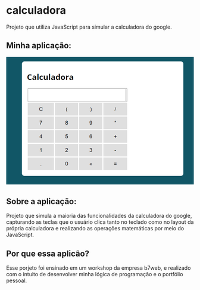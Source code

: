 # calculadora
Projeto que utiliza JavaScript para simular a calculadora do google.

## Minha aplicação:

<img src="./assets/screenshots/calc.PNG">

## Sobre a aplicação:

Projeto que simula a maioria das funcionalidades da calculadora do google, capturando as teclas que o usuário clica 
tanto no teclado como no layout da própria calculadora e realizando as operações matemáticas por meio do JavaScript.

## Por que essa aplicão?

Esse porjeto foi ensinado em um workshop da empresa b7web, e realizado com o intuito de desenvolver minha lógica de programação e o 
portfólio pessoal.
